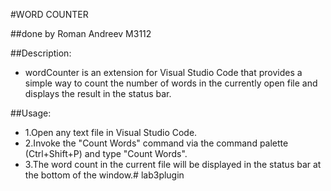 #WORD COUNTER

##done by Roman Andreev M3112

##Description:
- wordCounter is an extension for Visual Studio Code that provides a simple way to count the number of words in the currently open file and displays the result in the status bar.

##Usage:
- 1.Open any text file in Visual Studio Code.
- 2.Invoke the "Count Words" command via the command palette (Ctrl+Shift+P) and type "Count Words".
- 3.The word count in the current file will be displayed in the status bar at the bottom of the window.#   l a b 3 p l u g i n  
 